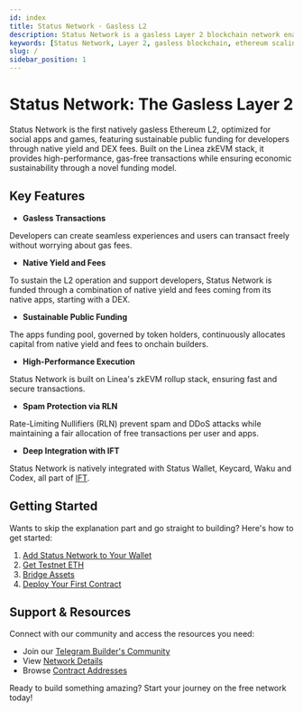 ```yaml
---
id: index
title: Status Network · Gasless L2
description: Status Network is a gasless Layer 2 blockchain network enabling seamless, fee-free decentralized applications. Start building with easy wallet setup, faucets, and deployment tools.
keywords: [Status Network, Layer 2, gasless blockchain, ethereum scaling, L2, validium, web3 development, dapp development, blockchain development]
slug: /
sidebar_position: 1
---
```


# Status Network: The Gasless Layer 2

Status Network is the first natively gasless Ethereum L2, optimized for social apps and games, featuring sustainable public funding for developers through native yield and DEX fees. Built on the Linea zkEVM stack, it provides high-performance, gas-free transactions while ensuring economic sustainability through a novel funding model.

## Key Features

- **Gasless Transactions** 

Developers can create seamless experiences and users can transact freely without worrying about gas fees.

- **Native Yield and Fees** 

To sustain the L2 operation and support developers, Status Network is funded through a combination of native yield and fees coming from its native apps, starting with a DEX.

- **Sustainable Public Funding**

The apps funding pool, governed by token holders, continuously allocates capital from native yield and fees to onchain builders.

- **High-Performance Execution**

Status Network is built on Linea's zkEVM rollup stack, ensuring fast and secure transactions.

- **Spam Protection via RLN**

Rate-Limiting Nullifiers (RLN) prevent spam and DDoS attacks while maintaining a fair allocation of free transactions per user and apps.

- **Deep Integration with IFT**

Status Network is natively integrated with Status Wallet, Keycard, Waku and Codex, all part of [IFT](https://free.technology).

## Getting Started

Wants to skip the explanation part and go straight to building? Here's how to get started:

1. [Add Status Network to Your Wallet](/general-info/add-status-network)
2. [Get Testnet ETH](/tools/testnet-faucets)
3. [Bridge Assets](/general-info/bridge/bridging-testnet)
4. [Deploy Your First Contract](/tutorials/deploying-contracts/using-remix)

## Support & Resources

Connect with our community and access the resources you need:
- Join our [Telegram Builder's Community](https://t.me/statusl2)
- View [Network Details](/general-info/network-details)
- Browse [Contract Addresses](/general-info/contract-addresses/testnet-contracts)

Ready to build something amazing? Start your journey on the free network today!